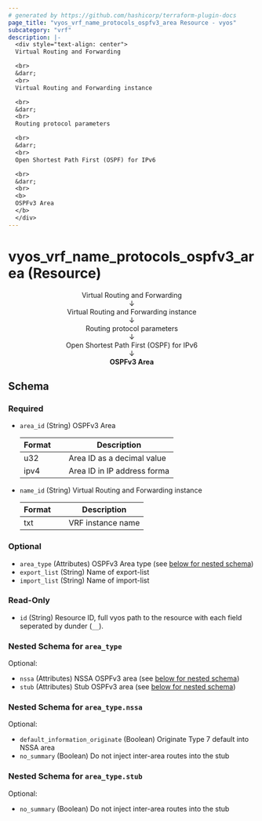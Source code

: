 ```yaml
---
# generated by https://github.com/hashicorp/terraform-plugin-docs
page_title: "vyos_vrf_name_protocols_ospfv3_area Resource - vyos"
subcategory: "vrf"
description: |-
  <div style="text-align: center">
  Virtual Routing and Forwarding

  <br>
  &darr;
  <br>
  Virtual Routing and Forwarding instance

  <br>
  &darr;
  <br>
  Routing protocol parameters

  <br>
  &darr;
  <br>
  Open Shortest Path First (OSPF) for IPv6

  <br>
  &darr;
  <br>
  <b>
  OSPFv3 Area
  </b>
  </div>
---
```


# vyos_vrf_name_protocols_ospfv3_area (Resource)

<div style="text-align: center">
Virtual Routing and Forwarding

<br>
&darr;
<br>
Virtual Routing and Forwarding instance

<br>
&darr;
<br>
Routing protocol parameters

<br>
&darr;
<br>
Open Shortest Path First (OSPF) for IPv6

<br>
&darr;
<br>
<b>
OSPFv3 Area
</b>
</div>



<!-- schema generated by tfplugindocs -->
## Schema

### Required

- `area_id` (String) OSPFv3 Area

    |  Format &emsp; | Description  |
    |----------|---------------|
    |  u32  &emsp; |  Area ID as a decimal value  |
    |  ipv4  &emsp; |  Area ID in IP address forma  |
- `name_id` (String) Virtual Routing and Forwarding instance

    |  Format &emsp; | Description  |
    |----------|---------------|
    |  txt  &emsp; |  VRF instance name  |

### Optional

- `area_type` (Attributes) OSPFv3 Area type (see [below for nested schema](#nestedatt--area_type))
- `export_list` (String) Name of export-list
- `import_list` (String) Name of import-list

### Read-Only

- `id` (String) Resource ID, full vyos path to the resource with each field seperated by dunder (`__`).

<a id="nestedatt--area_type"></a>
### Nested Schema for `area_type`

Optional:

- `nssa` (Attributes) NSSA OSPFv3 area (see [below for nested schema](#nestedatt--area_type--nssa))
- `stub` (Attributes) Stub OSPFv3 area (see [below for nested schema](#nestedatt--area_type--stub))

<a id="nestedatt--area_type--nssa"></a>
### Nested Schema for `area_type.nssa`

Optional:

- `default_information_originate` (Boolean) Originate Type 7 default into NSSA area
- `no_summary` (Boolean) Do not inject inter-area routes into the stub


<a id="nestedatt--area_type--stub"></a>
### Nested Schema for `area_type.stub`

Optional:

- `no_summary` (Boolean) Do not inject inter-area routes into the stub
